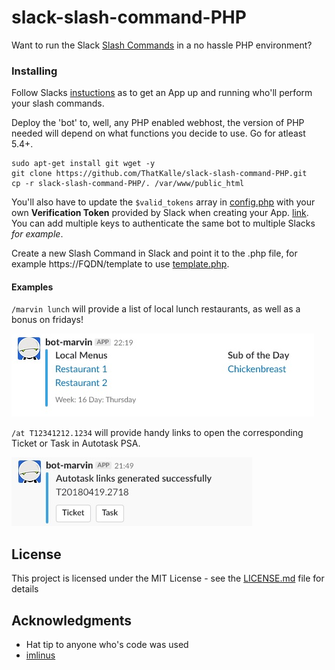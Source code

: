 # slack-slash-command-PHP

Want to run the Slack [Slash Commands](https://api.slack.com/slash-commands) in a no hassle PHP environment?

### Installing

Follow Slacks [instuctions](https://api.slack.com/slash-commands#setting_up_your_slash_command) as to get an App up and running who'll perform your slash commands.

Deploy the 'bot' to, well, any PHP enabled webhost, the version of PHP needed will depend on what functions you decide to use. Go for atleast 5.4+.

```
sudo apt-get install git wget -y
git clone https://github.com/ThatKalle/slack-slash-command-PHP.git
cp -r slack-slash-command-PHP/. /var/www/public_html
```

You'll also have to update the `$valid_tokens` array in [config.php](/config.php) with your own **Verification Token** provided by Slack when creating your App. [link](https://api.slack.com/apps).<br>
You can add multiple keys to authenticate the same bot to multiple Slacks _for example_.

Create a new Slash Command in Slack and point it to the .php file, for example https://FQDN/template to use [template.php](/template.php).

#### Examples

`/marvin lunch` will provide a list of local lunch restaurants, as well as a bonus on fridays!

![marvin](/example/marvin-example.jpg)

`/at T12341212.1234` will provide handy links to open the corresponding Ticket or Task in Autotask PSA.

![at](/example/at-example.jpg)


## License

This project is licensed under the MIT License - see the [LICENSE.md](LICENSE.md) file for details

## Acknowledgments

* Hat tip to anyone who's code was used
* [imlinus](https://github.com/imlinus)
